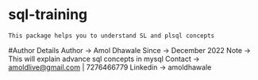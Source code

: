 # sql-training
	This package helps you to understand SL and plsql concepts
	
#Author Details
Author ->   Amol Dhawale
Since ->    December 2022
Note ->     This will explain advance sql concepts in mysql
Contact ->  amoldlive@gmail.com | 7276466779
Linkedin -> amoldhawale